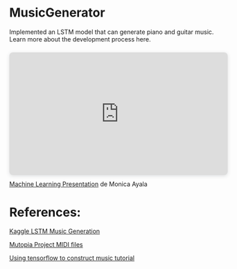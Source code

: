 # MusicGenerator

Implemented an LSTM model that can generate piano and guitar music. Learn more about the development process here. 

<div style="position: relative; width: 100%; height: 0; padding-top: 56.2500%;
 padding-bottom: 0; box-shadow: 0 2px 8px 0 rgba(63,69,81,0.16); margin-top: 1.6em; margin-bottom: 0.9em; overflow: hidden;
 border-radius: 8px; will-change: transform;">
  <iframe loading="lazy" style="position: absolute; width: 100%; height: 100%; top: 0; left: 0; border: none; padding: 0;margin: 0;"
    src="https:&#x2F;&#x2F;www.canva.com&#x2F;design&#x2F;DAF54orkKw4&#x2F;view?embed" allowfullscreen="allowfullscreen" allow="fullscreen">
  </iframe>
</div>
<a href="https:&#x2F;&#x2F;www.canva.com&#x2F;design&#x2F;DAF54orkKw4&#x2F;view?utm_content=DAF54orkKw4&amp;utm_campaign=designshare&amp;utm_medium=embeds&amp;utm_source=link" target="_blank" rel="noopener">Machine Learning Presentation</a> de Monica Ayala

# References:
[Kaggle LSTM Music Generation](https://www.kaggle.com/code/karnikakapoor/music-generation-lstm/input)

[Mutopia Project MIDI files](https://www.mutopiaproject.org/)

[Using tensorflow to construct music tutorial](https://www.datacamp.com/tutorial/using-tensorflow-to-compose-music)
